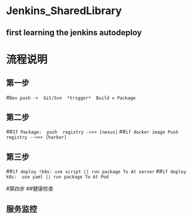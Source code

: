 # Jenkins_SharedLibrary
## first learning the jenkins autodeploy

# 流程说明
## 第一步
#```Dev push ->  Git/Svn  *trigger*  Build = Package```

## 第二步
##```If Package:  push  registry ->>> [nexus]```
##```if docker image Push registry -->>> [harbor]```

## 第三步 
##```if deploy !k8s: use script || run package To At server```
##```if deploy k8s:  use yaml || run package To At Pod```

#第四步
##健康检查
## 服务监控